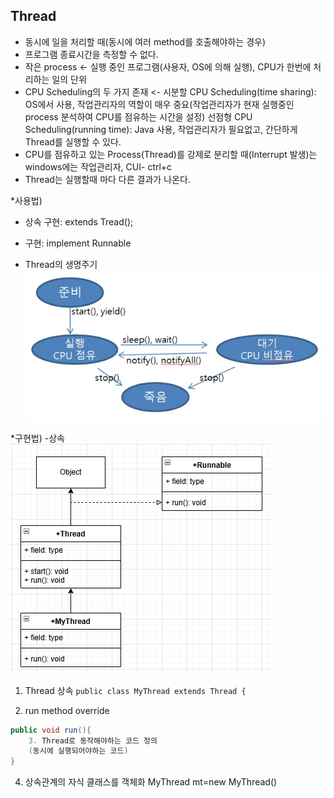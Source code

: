 ## Thread
- 동시에 일을 처리할 때(동시에 여러 method를 호출해야하는 경우)
- 프로그램 종료시간을 측정할 수 없다.
- 작은 process <- 실행 중인 프로그램(사용자, OS에 의해 실행), CPU가 한번에 처리하는 일의 단위
- CPU Scheduling의 두 가지 존재 <- 
시분할 CPU Scheduling(time sharing): OS에서 사용, 작업관리자의 역할이 매우 중요(작업관리자가 현재 실행중인 process 분석하여 CPU를 점유하는 시간을 설정) 
선점형 CPU Scheduling(running time): Java 사용, 작업관리자가 필요없고, 간단하게 Thread를 실행할 수 있다.
- CPU를 점유하고 있는 Process(Thread)를 강제로 분리할 때(Interrupt 발생)는 windows에는 작업관리자,
CUI- ctrl+c
- Thread는 실행할때 마다 다른 결과가 나온다.

*사용법)
- 상속 구현: extends Tread();
- 구현: implement Runnable

- Thread의 생명주기
![Thread](./images/thread.png)

*구현법)
-상속
![useThread](./images/usethread.png)

1. Thread 상속
``public class MyThread extends Thread {``

2. run method override
```java
public void run(){
	3. Thread로 동작해야하는 코드 정의
	(동시에 실행되어야하는 코드)
}
```

4. 상속관계의 자식 클래스를 객체화
MyThread mt=new MyThread()